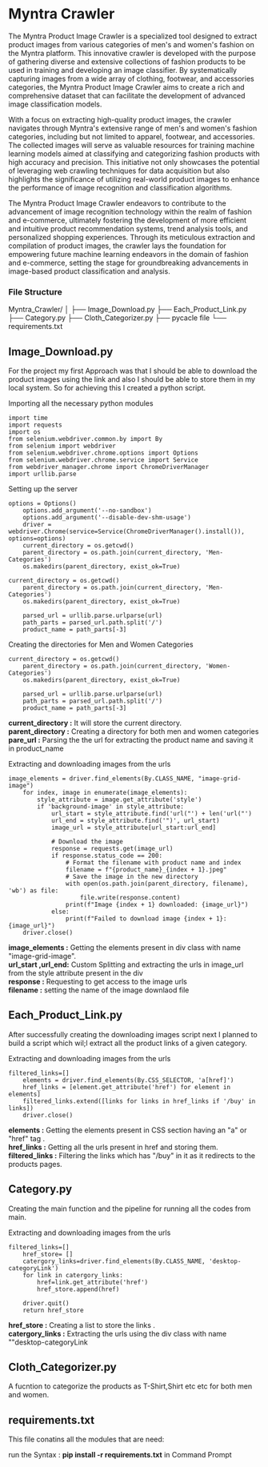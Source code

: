 # Myntra Crawler
The Myntra Product Image Crawler is a specialized tool designed to extract product images from various categories of men's and women's fashion on the Myntra platform. This innovative crawler is developed with the purpose of gathering diverse and extensive collections of fashion products to be used in training and developing an image classifier. By systematically capturing images from a wide array of clothing, footwear, and accessories categories, the Myntra Product Image Crawler aims to create a rich and comprehensive dataset that can facilitate the development of advanced image classification models.

With a focus on extracting high-quality product images, the crawler navigates through Myntra's extensive range of men's and women's fashion categories, including but not limited to apparel, footwear, and accessories. The collected images will serve as valuable resources for training machine learning models aimed at classifying and categorizing fashion products with high accuracy and precision. This initiative not only showcases the potential of leveraging web crawling techniques for data acquisition but also highlights the significance of utilizing real-world product images to enhance the performance of image recognition and classification algorithms.

The Myntra Product Image Crawler endeavors to contribute to the advancement of image recognition technology within the realm of fashion and e-commerce, ultimately fostering the development of more efficient and intuitive product recommendation systems, trend analysis tools, and personalized shopping experiences. Through its meticulous extraction and compilation of product images, the crawler lays the foundation for empowering future machine learning endeavors in the domain of fashion and e-commerce, setting the stage for groundbreaking advancements in image-based product classification and analysis.

### File Structure
Myntra_Crawler/
  │
  ├── Image_Download.py
  ├── Each_Product_Link.py
  ├── Category.py
  ├── Cloth_Categorizer.py
  ├── pycacle file
  └── requirements.txt

## **Image_Download.py**<br>
For the project my first Approach was that I should be able to download the product images using the link and also I should be able to store them in my local system. So for achieving this I created a python script.

Importing all the necessary python modules
```
import time
import requests
import os
from selenium.webdriver.common.by import By
from selenium import webdriver
from selenium.webdriver.chrome.options import Options
from selenium.webdriver.chrome.service import Service
from webdriver_manager.chrome import ChromeDriverManager
import urllib.parse
```
Setting up the server
```
options = Options()
    options.add_argument('--no-sandbox')
    options.add_argument('--disable-dev-shm-usage')
    driver = webdriver.Chrome(service=Service(ChromeDriverManager().install()), options=options)
    current_directory = os.getcwd()
    parent_directory = os.path.join(current_directory, 'Men-Categories')
    os.makedirs(parent_directory, exist_ok=True)
```
```
current_directory = os.getcwd()
    parent_directory = os.path.join(current_directory, 'Men-Categories')
    os.makedirs(parent_directory, exist_ok=True)
    
    parsed_url = urllib.parse.urlparse(url)
    path_parts = parsed_url.path.split('/')
    product_name = path_parts[-3]
```
Creating the directories for Men and Women Categories
```
current_directory = os.getcwd()
    parent_directory = os.path.join(current_directory, 'Women-Categories')
    os.makedirs(parent_directory, exist_ok=True)
    
    parsed_url = urllib.parse.urlparse(url)
    path_parts = parsed_url.path.split('/')
    product_name = path_parts[-3]
```
**current_directory :** It will store the current directory.<br>
**parent_directory :** Creating a directory for both men and women categories<br>
**pare_url :** Parsing the the url for extracting the product name and saving it in product_name<br>

Extracting and downloading images from the urls
```
image_elements = driver.find_elements(By.CLASS_NAME, "image-grid-image")
    for index, image in enumerate(image_elements):
        style_attribute = image.get_attribute('style')
        if 'background-image' in style_attribute:
            url_start = style_attribute.find('url("') + len('url("')
            url_end = style_attribute.find('")', url_start)
            image_url = style_attribute[url_start:url_end]
                
            # Download the image
            response = requests.get(image_url)
            if response.status_code == 200:
                # Format the filename with product name and index
                filename = f"{product_name}_{index + 1}.jpeg"
                # Save the image in the new directory
                with open(os.path.join(parent_directory, filename), 'wb') as file:
                    file.write(response.content)
                print(f"Image {index + 1} downloaded: {image_url}")
            else:
                print(f"Failed to download image {index + 1}: {image_url}")
    driver.close()
```
**image_elements :** Getting the elements present in div class with name "image-grid-image".<br>
**url_start ,url_end:** Custom Splitting and extracting the urls in image_url from the style attribute present in the div<br>
**response :** Requesting to get access to the image urls<br>
**filename :** setting the name of the image downlaod file <br>

## **Each_Product_Link.py**<br>
After successfully creating the downloading images script next I planned to build a script which wil;l extract all the product links of a given category.

Extracting and downloading images from the urls
```
filtered_links=[]
    elements = driver.find_elements(By.CSS_SELECTOR, 'a[href]')
    href_links = [element.get_attribute('href') for element in elements]
    filtered_links.extend([links for links in href_links if '/buy' in links])
    driver.close()
```
**elements :** Getting the elements present in CSS section having an "a" or "href" tag .<br>
**href_links :** Getting all the urls present in href and storing them.<br>
**filtered_links :** Filtering the links which has "/buy"  in it as it redirects to the products pages.<br>



## **Category.py**<br>
Creating the main function and the pipeline for running all the codes from main.<br>

Extracting and downloading images from the urls
```
filtered_links=[]
    href_store= []
    catergory_links=driver.find_elements(By.CLASS_NAME, 'desktop-categoryLink')
    for link in catergory_links:
        href=link.get_attribute('href')
        href_store.append(href)

    driver.quit()
    return href_store
```
**href_store :** Creating a list to store the links .<br>
**catergory_links :** Extracting the urls using the div class with name ""desktop-categoryLink  <br>

## **Cloth_Categorizer.py**<br>
A fucntion to categorize the products as T-Shirt,Shirt etc etc for both men and women.<br>

## **requirements.txt**<br>
This file conatins all the modules that are need:

run the Syntax : **pip install -r requirements.txt** in Command Prompt



